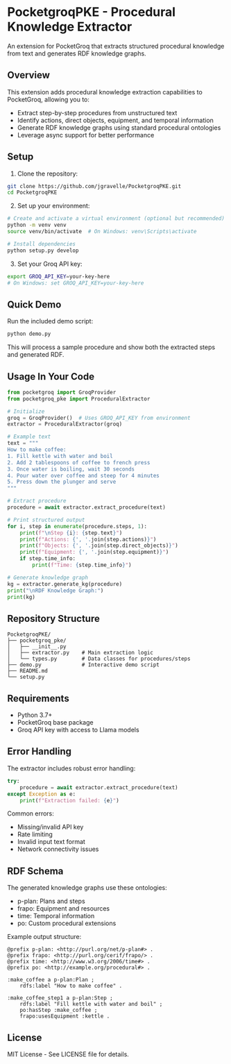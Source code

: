  # PocketgroqPKE - Procedural Knowledge Extractor

An extension for PocketGroq that extracts structured procedural knowledge from text and generates RDF knowledge graphs.

## Overview

This extension adds procedural knowledge extraction capabilities to PocketGroq, allowing you to:

- Extract step-by-step procedures from unstructured text
- Identify actions, direct objects, equipment, and temporal information
- Generate RDF knowledge graphs using standard procedural ontologies
- Leverage async support for better performance

## Setup

1. Clone the repository:
```bash
git clone https://github.com/jgravelle/PocketgroqPKE.git
cd PocketgroqPKE
```

2. Set up your environment:
```bash
# Create and activate a virtual environment (optional but recommended)
python -m venv venv
source venv/bin/activate  # On Windows: venv\Scripts\activate

# Install dependencies
python setup.py develop
```

3. Set your Groq API key:
```bash
export GROQ_API_KEY=your-key-here
# On Windows: set GROQ_API_KEY=your-key-here
```

## Quick Demo

Run the included demo script:
```bash
python demo.py
```

This will process a sample procedure and show both the extracted steps and generated RDF.

## Usage In Your Code

```python
from pocketgroq import GroqProvider
from pocketgroq_pke import ProceduralExtractor

# Initialize
groq = GroqProvider()  # Uses GROQ_API_KEY from environment
extractor = ProceduralExtractor(groq)

# Example text
text = """
How to make coffee:
1. Fill kettle with water and boil
2. Add 2 tablespoons of coffee to french press
3. Once water is boiling, wait 30 seconds
4. Pour water over coffee and steep for 4 minutes
5. Press down the plunger and serve
"""

# Extract procedure
procedure = await extractor.extract_procedure(text)

# Print structured output
for i, step in enumerate(procedure.steps, 1):
    print(f"\nStep {i}: {step.text}")
    print(f"Actions: {', '.join(step.actions)}")
    print(f"Objects: {', '.join(step.direct_objects)}")
    print(f"Equipment: {', '.join(step.equipment)}")
    if step.time_info:
        print(f"Time: {step.time_info}")

# Generate knowledge graph
kg = extractor.generate_kg(procedure)
print("\nRDF Knowledge Graph:")
print(kg)
```

## Repository Structure

```
PocketgroqPKE/
├── pocketgroq_pke/
│   ├── __init__.py
│   ├── extractor.py    # Main extraction logic
│   └── types.py        # Data classes for procedures/steps
├── demo.py             # Interactive demo script
├── README.md
└── setup.py
```

## Requirements

- Python 3.7+
- PocketGroq base package
- Groq API key with access to Llama models

## Error Handling

The extractor includes robust error handling:

```python
try:
    procedure = await extractor.extract_procedure(text)
except Exception as e:
    print(f"Extraction failed: {e}")
```

Common errors:
- Missing/invalid API key
- Rate limiting
- Invalid input text format
- Network connectivity issues

## RDF Schema

The generated knowledge graphs use these ontologies:
- p-plan: Plans and steps
- frapo: Equipment and resources  
- time: Temporal information
- po: Custom procedural extensions

Example output structure:
```turtle
@prefix p-plan: <http://purl.org/net/p-plan#> .
@prefix frapo: <http://purl.org/cerif/frapo/> .
@prefix time: <http://www.w3.org/2006/time#> .
@prefix po: <http://example.org/procedural#> .

:make_coffee a p-plan:Plan ;
    rdfs:label "How to make coffee" .

:make_coffee_step1 a p-plan:Step ;
    rdfs:label "Fill kettle with water and boil" ;
    po:hasStep :make_coffee ;
    frapo:usesEquipment :kettle .
```

## License

MIT License - See LICENSE file for details.
